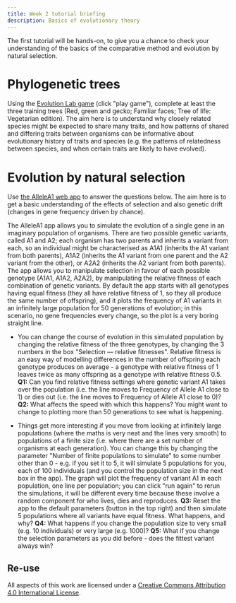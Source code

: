 ```yaml
---
title: Week 2 tutorial briefing
description: Basics of evolutionary theory
---
```


The first tutorial will be hands-on, to give you a chance to check your understanding of the basics of the comparative method and evolution by natural selection. 

# Phylogenetic trees

Using the [Evolution Lab game](https://www.pbs.org/wgbh/nova/labs/lab/evolution/) (click "play game"), complete at least the three training trees (Red, green and gecko; Familiar faces; Tree of life: Vegetarian edition). The aim here is to understand why closely related species might be expected to share many traits, and how patterns of shared and differing traits between organisms can be informative about evolutionary history of traits and species (e.g. the patterns of relatedness between species, and when certain traits are likely to have evolved). 

# Evolution by natural selection

Use [the AlleleA1 web app](https://faculty.washington.edu/herronjc/a1/) to answer the questions below. The aim here is to get a basic understanding of the effects of selection and also genetic drift (changes in gene frequency driven by chance). 

The AlleleA1 app allows you to simulate the evolution of a single gene in an imaginary population of organisms. There are two possible genetic variants, called A1 and A2; each organism has two parents and inherits a variant from each, so an individual might be characterised as A1A1 (inherits the A1 variant from both parents), A1A2 (inherits the A1 variant from one parent and the A2 variant from the other), or A2A2 (inherits the A2 variant from both parents). The app allows you to manipulate selection in favour of each possible genotype (A1A1, A1A2, A2A2), by manipulating the relative fitness of each combination of genetic variants. By default the app starts with all genotypes having equal fitness (they all have relative fitness of 1, so they all produce the same number of offspring), and it plots the frequency of A1 variants in an infinitely large population for 50 generations of evolution; in this scenario, no gene frequencies every change, so the plot is a very boring straight line.

- You can change the course of evolution in this simulated population by changing the relative fitness of the three genotypes, by changing the 3 numbers in the box "Selection — relative fitnesses". Relative fitness is an easy way of modelling differences in the number of offspring each genotype produces on average - a genotype with relative fitness of 1 leaves twice as many offspring as a genotype with relative fitness 0.5. **Q1:** Can you find relative fitness settings where genetic variant A1 takes over the population (i.e. the line moves to Frequency of Allele A1 close to 1) or dies out (i.e. the line moves to Frequency of Allele A1 close to 0)? **Q2:** What affects the speed with which this happens? You might want to change to plotting more than 50 generations to see what is happening.

- Things get more interesting if you move from looking at infinitely large populations (where the maths is very neat and the lines very smooth) to populations of a finite size (i.e. where there are a set number of organisms at each generation). You can change this by changing the parameter "Number of finite populations to simulate" to some number other than 0 - e.g. if you set it to 5, it will simulate 5 populations for you, each of 100 individuals (and you control the population size in the next box in the app). The graph will plot the frequency of variant A1 in each population, one line per population; you can click "run again" to rerun the simulations, it will be different every time because these involve a random component for who lives, dies and reproduces. **Q3:** Reset the app to the default parameters (button in the top right) and then simulate 5 populations where all variants have equal fitness. What happens, and why? **Q4:** What happens if you change the population size to very small (e.g. 10 individuals) or very large (e.g. 1000)? **Q5:** What if you change the selection parameters as you did before - does the fittest variant always win? 


## Re-use

All aspects of this work are licensed under a [Creative Commons Attribution 4.0 International License](http://creativecommons.org/licenses/by/4.0/).
